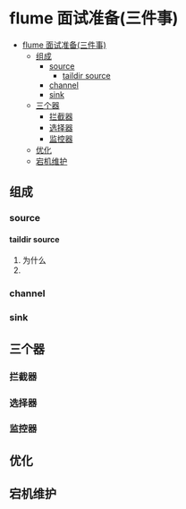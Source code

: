 # flume 面试准备(三件事)
<!-- TOC -->

- [flume 面试准备(三件事)](#flume-面试准备三件事)
  - [组成](#组成)
    - [source](#source)
      - [taildir source](#taildir-source)
    - [channel](#channel)
    - [sink](#sink)
  - [三个器](#三个器)
    - [拦截器](#拦截器)
    - [选择器](#选择器)
    - [监控器](#监控器)
  - [优化](#优化)
  - [宕机维护](#宕机维护)

<!-- /TOC -->

## 组成 

### source

#### taildir source

1. 为什么
2. 

### channel


### sink


## 三个器

### 拦截器


### 选择器



### 监控器





## 优化


## 宕机维护